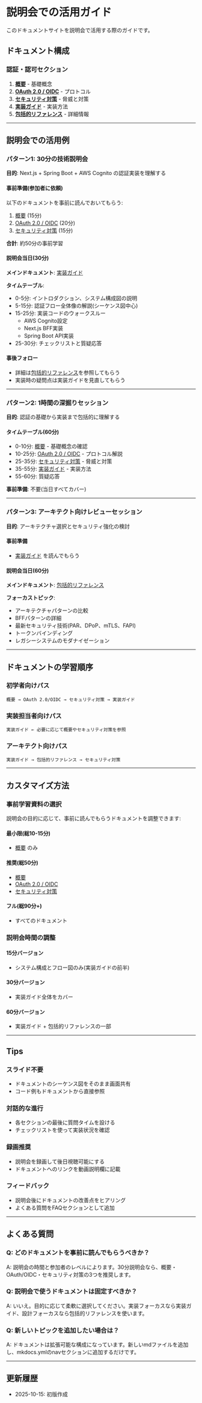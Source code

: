 # 説明会での活用ガイド

このドキュメントサイトを説明会で活用する際のガイドです。

## ドキュメント構成

### 認証・認可セクション

1. **[概要](src/auth-basics.md)** - 基礎概念
2. **[OAuth 2.0 / OIDC](src/oauth-oidc-basics.md)** - プロトコル
3. **[セキュリティ対策](src/security-practices.md)** - 脅威と対策
4. **[実装ガイド](src/implementation-guide.md)** - 実装方法
5. **[包括的リファレンス](src/authentication-guide.md)** - 詳細情報

---

## 説明会での活用例

### パターン1: 30分の技術説明会

**目的**: Next.js + Spring Boot + AWS Cognito の認証実装を理解する

#### 事前準備(参加者に依頼)
以下のドキュメントを事前に読んでおいてもらう:

1. [概要](src/auth-basics.md) (15分)
2. [OAuth 2.0 / OIDC](src/oauth-oidc-basics.md) (20分)
3. [セキュリティ対策](src/security-practices.md) (15分)

**合計**: 約50分の事前学習

#### 説明会当日(30分)
**メインドキュメント**: [実装ガイド](src/implementation-guide.md)

**タイムテーブル**:
- 0-5分: イントロダクション、システム構成図の説明
- 5-15分: 認証フロー全体像の解説(シーケンス図中心)
- 15-25分: 実装コードのウォークスルー
  - AWS Cognito設定
  - Next.js BFF実装
  - Spring Boot API実装
- 25-30分: チェックリストと質疑応答

#### 事後フォロー
- 詳細は[包括的リファレンス](src/authentication-guide.md)を参照してもらう
- 実装時の疑問点は実装ガイドを見直してもらう

---

### パターン2: 1時間の深掘りセッション

**目的**: 認証の基礎から実装まで包括的に理解する

#### タイムテーブル(60分)
- 0-10分: [概要](src/auth-basics.md) - 基礎概念の確認
- 10-25分: [OAuth 2.0 / OIDC](src/oauth-oidc-basics.md) - プロトコル解説
- 25-35分: [セキュリティ対策](src/security-practices.md) - 脅威と対策
- 35-55分: [実装ガイド](src/implementation-guide.md) - 実装方法
- 55-60分: 質疑応答

**事前準備**: 不要(当日すべてカバー)

---

### パターン3: アーキテクト向けレビューセッション

**目的**: アーキテクチャ選択とセキュリティ強化の検討

#### 事前準備
- [実装ガイド](src/implementation-guide.md) を読んでもらう

#### 説明会当日(60分)
**メインドキュメント**: [包括的リファレンス](src/authentication-guide.md)

**フォーカストピック**:
- アーキテクチャパターンの比較
- BFFパターンの詳細
- 最新セキュリティ技術(PAR、DPoP、mTLS、FAPI)
- トークンバインディング
- レガシーシステムのモダナイゼーション

---

## ドキュメントの学習順序

### 初学者向けパス
```
概要 → OAuth 2.0/OIDC → セキュリティ対策 → 実装ガイド
```

### 実装担当者向けパス
```
実装ガイド ← 必要に応じて概要やセキュリティ対策を参照
```

### アーキテクト向けパス
```
実装ガイド → 包括的リファレンス → セキュリティ対策
```

---

## カスタマイズ方法

### 事前学習資料の選択

説明会の目的に応じて、事前に読んでもらうドキュメントを調整できます:

#### 最小限(総10-15分)
- [概要](src/auth-basics.md) のみ

#### 推奨(総50分)
- [概要](src/auth-basics.md)
- [OAuth 2.0 / OIDC](src/oauth-oidc-basics.md)
- [セキュリティ対策](src/security-practices.md)

#### フル(総90分+)
- すべてのドキュメント

### 説明会時間の調整

#### 15分バージョン
- システム構成とフロー図のみ(実装ガイドの前半)

#### 30分バージョン
- 実装ガイド全体をカバー

#### 60分バージョン
- 実装ガイド + 包括的リファレンスの一部

---

## Tips

### スライド不要
- ドキュメントのシーケンス図をそのまま画面共有
- コード例もドキュメントから直接参照

### 対話的な進行
- 各セクションの最後に質問タイムを設ける
- チェックリストを使って実装状況を確認

### 録画推奨
- 説明会を録画して後日視聴可能にする
- ドキュメントへのリンクを動画説明欄に記載

### フィードバック
- 説明会後にドキュメントの改善点をヒアリング
- よくある質問をFAQセクションとして追加

---

## よくある質問

### Q: どのドキュメントを事前に読んでもらうべきか？
A: 説明会の時間と参加者のレベルによります。30分説明会なら、概要・OAuth/OIDC・セキュリティ対策の3つを推奨します。

### Q: 説明会で使うドキュメントは固定すべきか？
A: いいえ。目的に応じて柔軟に選択してください。実装フォーカスなら実装ガイド、設計フォーカスなら包括的リファレンスを使います。

### Q: 新しいトピックを追加したい場合は？
A: ドキュメントは拡張可能な構成になっています。新しいmdファイルを追加し、mkdocs.ymlのnavセクションに追加するだけです。

---

## 更新履歴

- 2025-10-15: 初版作成
